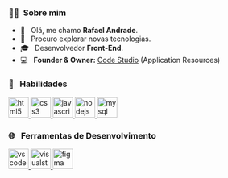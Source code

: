  <h3> 🙋‍♂️ &nbsp;Sobre mim </h3>

- 👋 &nbsp; Olá, me chamo **Rafael Andrade**.
- 🤔 &nbsp; Procuro explorar novas tecnologias.
- 🎓 &nbsp; Desenvolvedor **Front-End**.
- 💻 &nbsp; **Founder & Owner:** [Code Studio](https://discord.gg/shENr8y4) (Application Resources)

<h3> 🚀 &nbsp; Habilidades </h3>
  <a href="https://developer.mozilla.org/pt-BR/docs/Web/HTML">
    <img src="https://cdn.jsdelivr.net/gh/devicons/devicon/icons/html5/html5-plain.svg" alt="html5" width="40" height="40"/>
  </a>
  <a href="https://developer.mozilla.org/pt-BR/docs/Web/CSS">
    <img src="https://cdn.jsdelivr.net/gh/devicons/devicon/icons/css3/css3-plain.svg" alt="css3" width="40" height="40"/>
  </a>
  <a href="https://developer.mozilla.org/en-US/docs/Web/JavaScript">
    <img src="https://cdn.jsdelivr.net/gh/devicons/devicon/icons/javascript/javascript-original.svg" alt="javascript" width="40" height="40"/>
  </a>
  <a href="https://nodejs.org">
    <img src="https://cdn.jsdelivr.net/gh/devicons/devicon/icons/nodejs/nodejs-original.svg" alt="nodejs" width="40" height="40"/>
  </a>
  <a href="https://www.mysql.com">
    <img src="https://img.shields.io/badge/MySQL-005C84?style=for-the-badge&logo=mysql&logoColor=white" alt="mysql" width="40" height="40"/>
  </a>

<h3> 🌐 &nbsp; Ferramentas de Desenvolvimento </h3>

<a href="https://code.visualstudio.com/">
  <img src="https://cdn.jsdelivr.net/gh/devicons/devicon/icons/vscode/vscode-original.svg" alt="vscode" width="40" height="40"/>
</a>
<a href="https://visualstudio.microsoft.com/pt-br/">
  <img src="https://cdn.jsdelivr.net/gh/devicons/devicon/icons/visualstudio/visualstudio-plain.svg" alt="visualstudio" width="40" height="40"/>
</a>
<a href="https://www.figma.com/">
  <img src="https://cdn.jsdelivr.net/gh/devicons/devicon/icons/figma/figma-original.svg" alt="figma" width="40" height="40"/>
</a>
